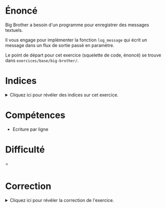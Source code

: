 # Énoncé

Big Brother a besoin d'un programme pour enregistrer des messages
textuels.

Il vous engage pour implémenter la fonction `log_message` qui écrit un
message dans un flux de sortie passé en paramètre.

Le point de départ pour cet exercice (squelette de code, énoncé) se
trouve dans `exercices/base/big-brother/`.

# Indices

<details>
<summary>Cliquez ici pour révéler des indices sur cet exercice.</summary>
<br>

* Utiliser la fonction `fputs` (`man fputs` dans un terminal pour
  savoir comment ça marche)

</details>

# Compétences

* Ecriture par ligne

# Difficulté

:star:
# Correction

<details>
<summary>Cliquez ici pour révéler la correction de l'exercice.</summary>
#### Corrigé du fichier Makefile

```make
CC=gcc
CFLAGS=-std=c99 -Wall -Wextra -g

all: big-brother

.PHONY: clean check

check:
	make -C tests/ check

clean:
	rm -f *~ *.o big-brother

```

#### Corrigé du fichier big-brother.c

```c
#include <stdio.h>
#include <stdlib.h>

/**
 * @brief Ecrit un message dans un flux passé en paramètre.
 *
 * @param stream le flux dans lequel écrire
 * @param message le message à écrire
 */
static void log_message(FILE* stream, const char* message)
{
    /* On écrit toute la ligne d'un coup! */
    int ret = fputs(message, stream);
    if (ret == EOF) {
        /* Si jamais ça se passe mal, on affiche un message d'erreur
           explicite via la fonction perror, et on arrête le
           programme. */
        perror("log_message: ");
        exit(EXIT_FAILURE);
    }
}

int main(void)
{
    log_message(stdout, "Un message sur la sortie standard.\n");
    log_message(stderr, "Pis un autre sur la sortie d'erreurs, tiens!\n");

    FILE* f = fopen("log-secret.txt", "w");
    if (f == NULL) {
        perror("fopen log-secret.txt : ");
        exit(EXIT_FAILURE);
    }
    log_message(f, "Un dernier dans un fichier, pour la route. \
                    I am watching you.\n");
    fclose(f);

    return EXIT_SUCCESS;
}

```


</details>
